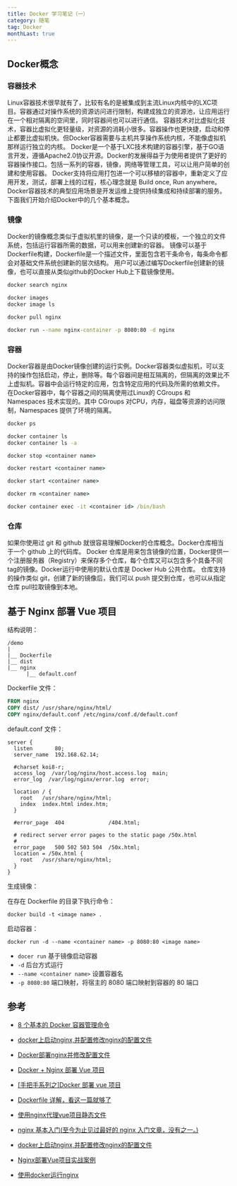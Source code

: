 ```yaml
---
title: Docker 学习笔记（一）
category: 随笔
tag: Docker
monthLast: true
---
```


## Docker概念

### 容器技术

Linux容器技术很早就有了，比较有名的是被集成到主流Linux内核中的LXC项目。容器通过对操作系统的资源访问进行限制，构建成独立的资源池，让应用运行在一个相对隔离的空间里，同时容器间也可以进行通信。
容器技术对比虚拟化技术，容器比虚拟化更轻量级，对资源的消耗小很多。容器操作也更快捷，启动和停止都要比虚拟机快。但Docker容器需要与主机共享操作系统内核，不能像虚拟机那样运行独立的内核。
Docker是一个基于LXC技术构建的容器引擎，基于GO语言开发，遵循Apache2.0协议开源。Docker的发展得益于为使用者提供了更好的容器操作接口。包括一系列的容器，镜像，网络等管理工具，可以让用户简单的创建和使用容器。
Docker支持将应用打包进一个可以移植的容器中，重新定义了应用开发，测试，部署上线的过程，核心理念就是 Build once, Run anywhere。
Docker容器技术的典型应用场景是开发运维上提供持续集成和持续部署的服务。
下面我们开始介绍Docker中的几个基本概念。

### 镜像

Docker的镜像概念类似于虚拟机里的镜像，是一个只读的模板，一个独立的文件系统，包括运行容器所需的数据，可以用来创建新的容器。
镜像可以基于Dockerfile构建，Dockerfile是一个描述文件，里面包含若干条命令，每条命令都会对基础文件系统创建新的层次结构。
用户可以通过编写Dockerfile创建新的镜像，也可以直接从类似github的Docker Hub上下载镜像使用。

```cmd
docker search nginx

docker images
docker image ls

docker pull nginx

docker run --name nginx-container -p 8080:80 -d nginx
```

### 容器

Docker容器是由Docker镜像创建的运行实例。Docker容器类似虚拟机，可以支持的操作包括启动，停止，删除等。每个容器间是相互隔离的，但隔离的效果比不上虚拟机。容器中会运行特定的应用，包含特定应用的代码及所需的依赖文件。
在Docker容器中，每个容器之间的隔离使用过Linux的 CGroups 和 Namespaces 技术实现的。其中 CGroups 对CPU，内存，磁盘等资源的访问限制，Namespaces 提供了环境的隔离。

```cmd
docker ps

docker container ls
docker container ls -a

docker stop <container name>

docker restart <container name>

docker start <container name>

docker rm <container name>

docker container exec -it <container id> /bin/bash
```

### 仓库

如果你使用过 git 和 github 就很容易理解Docker的仓库概念。Docker仓库相当于一个 github 上的代码库。
Docker 仓库是用来包含镜像的位置，Docker提供一个注册服务器（Registry）来保存多个仓库，每个仓库又可以包含多个具备不同tag的镜像。Docker运行中使用的默认仓库是 Docker Hub 公共仓库。
仓库支持的操作类似 git，创建了新的镜像后，我们可以 push 提交到仓库，也可以从指定仓库 pull拉取镜像到本地。

## 基于 Nginx 部署 Vue 项目

结构说明：

```text
/demo
|
|__ Dockerfile
|__ dist
|__ nginx
      |__ default.conf
```

Dockerfile 文件：

```dockerfile
FROM nginx
COPY dist/ /usr/share/nginx/html/
COPY nginx/default.conf /etc/nginx/conf.d/default.conf
```

default.conf 文件：

```nginx
server {
  listen       80;
  server_name  192.168.62.14;

  #charset koi8-r;
  access_log  /var/log/nginx/host.access.log  main;
  error_log  /var/log/nginx/error.log  error;

  location / {
    root   /usr/share/nginx/html;
    index  index.html index.htm;
  }

  #error_page  404              /404.html;

  # redirect server error pages to the static page /50x.html
  #
  error_page   500 502 503 504  /50x.html;
  location = /50x.html {
    root   /usr/share/nginx/html;
  }
}
```

生成镜像：

在存在 Dockerfile 的目录下执行命令：

`docker build -t <image name> .`

启动容器：

`docker run -d --name <container name> -p 8080:80 <image name>`

- `docer run` 基于镜像启动容器
- `-d` 后台方式运行
- `--name <container name>` 设置容器名
- `-p 8080:80` 端口映射，将宿主的 8080 端口映射到容器的 80 端口

## 参考

- [8 个基本的 Docker 容器管理命令](https://mp.weixin.qq.com/s?src=11&timestamp=1620814243&ver=3064&signature=16ggfIUMSxhk*PvTNJ6aH6XqB753DYX5iQdg7izU5hXmF7YA38Sz6JcTm-PeJ3hTcGRqIjt0PT5FbhEopcyJvcfOYHIeYlVmsbkhR2tauh2RTssO7p4j5MBODfdRAT9Z&new=1)
- [docker上启动nginx,并配置修改nginx的配置文件](https://blog.csdn.net/weixin_45839894/article/details/112269082)
- [Docker部署nginx并修改配置文件](https://blog.csdn.net/weixin_34354173/article/details/92726480)

- [Docker + Nginx 部署 Vue 项目](https://zhuanlan.zhihu.com/p/345622879)
- [[手把手系列之]Docker 部署 vue 项目](https://mp.weixin.qq.com/s?src=11&timestamp=1620873161&ver=3065&signature=SXWaLe7JFgWgQ83rfcJJgskhDuMCKFkEYOwhcjICiCapxweAaGVt2Brq-G2lTRccMpYSRq2v0kCo4uKcC*ibznTPi4i5T5H6PyumXz3CXUe5Ek-TjkvBOK7BbZAMYWGH&new=1)
- [Dockerfile 详解，看这一篇就够了](https://mp.weixin.qq.com/s?src=11&timestamp=1620882486&ver=3065&signature=R9lV0HB-0NK73wfZt2NfB3mpckZWHanZbr0965EVk5Nal8tXwMwzdhiNFAhfgl5iUmvGcgXpjI6n-WrHNayJjp0374-KM9N3EakVjETrA9fHw3piXqQ9zHeQoJmXcfwv&new=1)

- [使用nginx代理vue项目静态文件](https://mp.weixin.qq.com/s?src=11&timestamp=1620873031&ver=3065&signature=1U*Zj3a9DuCRKnPyUak9OcUtiBJWKGCBixSI4OHI0GgdqC6PLHSW*VbgZssxl1e36yYOtTw8j6rP6xreqmB6mJ4DB4ETca28sxCk1mEeCXRPB4bwHJKJR24XQmCDf2qs&new=1)
- [nginx 基本入门(至今为止见过最好的 nginx 入门文章，没有之一。)](https://www.jianshu.com/p/93ac21161ac6)
- [docker上启动nginx,并配置修改nginx的配置文件](https://blog.csdn.net/Dhjie_king/article/details/113868250)
- [Nginx部署Vue项目实战案例](https://mp.weixin.qq.com/s?src=11&timestamp=1620815010&ver=3064&signature=AW7hbSFSQyfnPe2qISCvGKlJ3msx-zXfG1E-YpAt0*8FrXJwH*i1VN2K5dH-bogNakbYfJWXnC9ucjUamEhPW*zWzMrfBUBQB3tK4hYr8lgunN-beKZajJAa-s*0VNgw&new=1)
- [使用docker运行nginx](https://mp.weixin.qq.com/s?src=11&timestamp=1620810325&ver=3064&signature=KXqGB0S-Nb-LfGEjfvrQjJsKEok7zfrDeB-qPVD8PsxWlYByRaqsBaxiTDsxI2k2CBWz*Y61aD9HJfYAg-yFNshDvGDRuA4VnhvU5bXMXFKCrW-T5sG7NoNGyqAC1yd1&new=1)